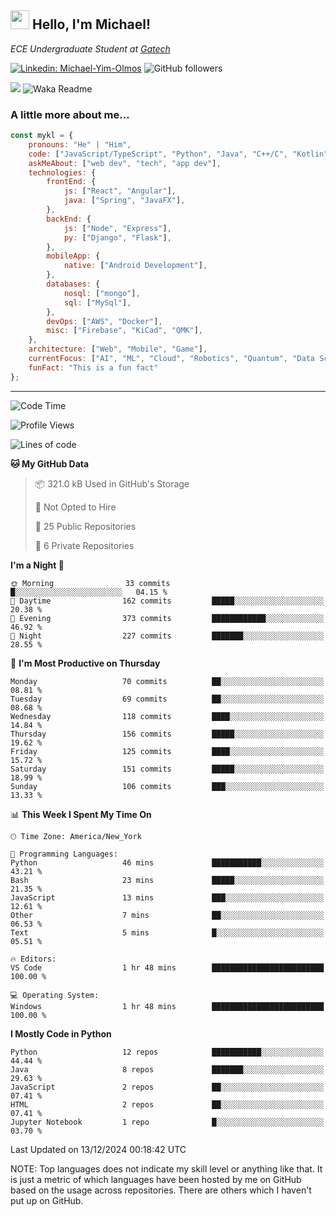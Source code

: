 <h2><img src="https://emojis.slackmojis.com/emojis/images/1531849430/4246/blob-sunglasses.gif?1531849430" width="30"/> Hello, I'm Michael!</h2>
<p><em>ECE Undergraduate Student at <a href="https://www.gatech.edu/">Gatech</em></p>

[![Linkedin: Michael-Yim-Olmos](https://img.shields.io/badge/-mykl-blue?style=flat-square&logo=Linkedin&logoColor=white&link=https://www.linkedin.com/in/michael-yim-olmos/)](https://www.linkedin.com/in/michael-yim-olmos/)
![GitHub followers](https://img.shields.io/github/followers/MyKl-Y?label=Follow&style=social)
<!--[![website](https://img.shields.io/badge/Website-46a2f1.svg?&style=flat-square&logo=Google-Chrome&logoColor=white&link=https://anmolsingh.me/)](https://anmolsingh.me/)-->
![](https://visitor-badge.glitch.me/badge?page_id=anmol098.anmol098)
![Waka Readme](https://github.com/anmol098/anmol098/workflows/Waka%20Readme/badge.svg)

<!--👇 Hit in your console or terminal to connect with me.

```bash
npx anmol
```
**👆 This command line tool can be found at [npx anmol](https://github.com/anmol098/npx_card)**-->

### A little more about me...  

```javascript
const mykl = {
    pronouns: "He" | "Him",
    code: ["JavaScript/TypeScript", "Python", "Java", "C++/C", "Kotlin"],
    askMeAbout: ["web dev", "tech", "app dev"],
    technologies: {
        frontEnd: {
            js: ["React", "Angular"],
            java: ["Spring", "JavaFX"],
        },
        backEnd: {
            js: ["Node", "Express"],
            py: ["Django", "Flask"],
        },
        mobileApp: {
            native: ["Android Development"],
        },
        databases: {
            nosql: ["mongo"],
            sql: ["MySql"],
        },
        devOps: ["AWS", "Docker"],
        misc: ["Firebase", "KiCad", "QMK"],
    },
    architecture: ["Web", "Mobile", "Game"],
    currentFocus: ["AI", "ML", "Cloud", "Robotics", "Quantum", "Data Science"],
    funFact: "This is a fun fact"
};
```

---
<!--START_SECTION:waka-->
![Code Time](http://img.shields.io/badge/Code%20Time-328%20hrs%209%20mins-blue)

![Profile Views](http://img.shields.io/badge/Profile%20Views-0-blue)

![Lines of code](https://img.shields.io/badge/From%20Hello%20World%20I%27ve%20Written-4.7%20million%20lines%20of%20code-blue)

**🐱 My GitHub Data** 

> 📦 321.0 kB Used in GitHub's Storage 
 > 
> 🚫 Not Opted to Hire
 > 
> 📜 25 Public Repositories 
 > 
> 🔑 6 Private Repositories 
 > 
**I'm a Night 🦉** 

```text
🌞 Morning                33 commits          █░░░░░░░░░░░░░░░░░░░░░░░░   04.15 % 
🌆 Daytime                162 commits         █████░░░░░░░░░░░░░░░░░░░░   20.38 % 
🌃 Evening                373 commits         ████████████░░░░░░░░░░░░░   46.92 % 
🌙 Night                  227 commits         ███████░░░░░░░░░░░░░░░░░░   28.55 % 
```
📅 **I'm Most Productive on Thursday** 

```text
Monday                   70 commits          ██░░░░░░░░░░░░░░░░░░░░░░░   08.81 % 
Tuesday                  69 commits          ██░░░░░░░░░░░░░░░░░░░░░░░   08.68 % 
Wednesday                118 commits         ████░░░░░░░░░░░░░░░░░░░░░   14.84 % 
Thursday                 156 commits         █████░░░░░░░░░░░░░░░░░░░░   19.62 % 
Friday                   125 commits         ████░░░░░░░░░░░░░░░░░░░░░   15.72 % 
Saturday                 151 commits         █████░░░░░░░░░░░░░░░░░░░░   18.99 % 
Sunday                   106 commits         ███░░░░░░░░░░░░░░░░░░░░░░   13.33 % 
```


📊 **This Week I Spent My Time On** 

```text
🕑︎ Time Zone: America/New_York

💬 Programming Languages: 
Python                   46 mins             ███████████░░░░░░░░░░░░░░   43.21 % 
Bash                     23 mins             █████░░░░░░░░░░░░░░░░░░░░   21.35 % 
JavaScript               13 mins             ███░░░░░░░░░░░░░░░░░░░░░░   12.61 % 
Other                    7 mins              ██░░░░░░░░░░░░░░░░░░░░░░░   06.53 % 
Text                     5 mins              █░░░░░░░░░░░░░░░░░░░░░░░░   05.51 % 

🔥 Editors: 
VS Code                  1 hr 48 mins        █████████████████████████   100.00 % 

💻 Operating System: 
Windows                  1 hr 48 mins        █████████████████████████   100.00 % 
```

**I Mostly Code in Python** 

```text
Python                   12 repos            ███████████░░░░░░░░░░░░░░   44.44 % 
Java                     8 repos             ███████░░░░░░░░░░░░░░░░░░   29.63 % 
JavaScript               2 repos             ██░░░░░░░░░░░░░░░░░░░░░░░   07.41 % 
HTML                     2 repos             ██░░░░░░░░░░░░░░░░░░░░░░░   07.41 % 
Jupyter Notebook         1 repo              █░░░░░░░░░░░░░░░░░░░░░░░░   03.70 % 
```




 Last Updated on 13/12/2024 00:18:42 UTC
<!--END_SECTION:waka-->

NOTE: Top languages does not indicate my skill level or anything like that. It is just a metric of which languages have been hosted by me on GitHub based on the usage across repositories. There are others which I haven't put up on GitHub.
